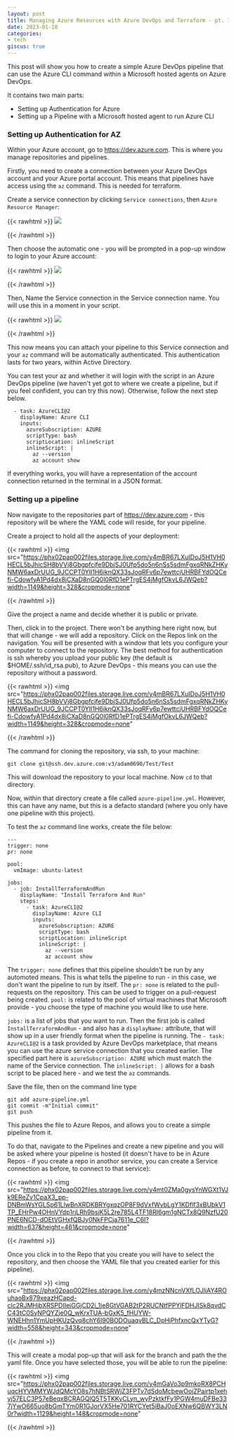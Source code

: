 ```yaml
---
layout: post
title: Managing Azure Resources with Azure DevOps and Terraform - pt. 1
date: 2023-01-18
categories:
- tech
giscus: true
---
```


This post will show you how to create a simple Azure DevOps pipeline that can use the Azure CLI command within a Microsoft hosted agents on Azure DevOps. 
<!--more-->
It contains two main parts:

 - Setting up Authentication for Azure 
 - Setting up a Pipeline with a Microsoft hosted agent to run Azure CLI 

### Setting up Authentication for AZ


Within your Azure account, go to https://dev.azure.com. This is where you manage repositories and pipelines. 

Firstly, you need to create a connection between your Azure DevOps account and your Azure portal account. This means that pipelines have access using the `az` command. This is needed for terraform. 

Create a service connection by clicking `Service connections`, then `Azure Resource Manager`: 

{{< rawhtml >}}
<img src="https://phx02pap002files.storage.live.com/y4mgRltTc4JkF1zSK5g4602-ilL-vJuVAUYHC-rNnwXCJYzqRN7PDRQMRxF5rpKiSZV9L7V8vWhbKGmN7r0Bd5IWYtSmZTRyBH0VX3dMP-J8ynSc8IZno5UsaGBrJIWfUwBlqqU96Nsr-Vj8fiJr_FBoEWMM4iK1XsmPzyP1irnf1AkjPuDY7laObUba9rGOETq?width=1427&height=774&cropmode=none" />
<p>
{{< /rawhtml >}}

Then choose the automatic one - you will be prompted in a pop-up window to login to your Azure account:

{{< rawhtml >}}
<img src="https://phx02pap002files.storage.live.com/y4mZx8Q1O5PaH6GOrnJ3Z5I07Tz7UrueEVQUcdf0qwWw7iBLmi7SueNNUJ8rY303k55Q9XCZiSQicB_X58w0lOPRyE_DPJSdBTF8ExgrHevwysuezfmfE8MnsQGdcmJv9aWuqKvA9C3_V3i_ftlzWBwSpv1lpDddAnrWnibgvZdWskmo_zXl1aGr7VJDWjVK304?width=420&height=308&cropmode=none" />
<p>
{{< /rawhtml >}}



Then, Name the Service connection in the Service connection name. You will use this in a moment in your script. 

{{< rawhtml >}}
<img src="https://phx02pap002files.storage.live.com/y4mSrhG6pWYBsLZ6XJhpuuGg_xzMRKJeZ6aIAjZwX8nrw5UAHl4Drw-jPd9R9ejcgBxGdjRA6q_8eyqQOzK7d-6fZ2AfX9Dnfypp7M8oOqyeheLhaE9u2hemtD-2BxxCkJieRWggETbmH6RKCY_npH1tOK3RoEJ7CisZSSWBn-wgJP1bD-wdFwXiyfcdSQapCsL?width=356&height=568&cropmode=none" />
<p>
{{< /rawhtml >}}


This now means you can attach your pipeline to this Service connection and your `az` command will be automatically authenticated. This authentication lasts for two years, within Active Directory. 

You can test your az and whether it will login with the script in an Azure DevOps pipeline (we haven't yet got to where we create a pipeline, but if you feel confident, you can try this now). Otherwise, follow the next step below.  

      - task: AzureCLI@2
        displayName: Azure CLI
        inputs:
          azureSubscription: AZURE
          scriptType: bash
          scriptLocation: inlineScript
          inlineScript: |
            az --version
            az account show


If everything works, you will have a representation of the account connection returned in the terminal in a JSON format. 

### Setting up a pipeline 

Now navigate to the repositories part of https://dev.azure.com - this repository will be where the YAML code will reside, for your pipeline. 

Create a project to hold all the aspects of your deployment: 

{{< rawhtml >}}
<img src="https://phx02pap002files.storage.live.com/y4mBR67LXuIDoJ5H1VH0HECL5bJhicSH8bVVj8Gbgpfcjfe9DbjSJ0Ufp5do5n6nSs5sdmFgxqRNkZHKyNMW6axDrUUG_9JCCPT0YIl1H6iknQX33sJoqRFv6p7ewttcjUHRBFYdOQCefi-CdowfyA1Pd4dx8jCXaD8nGQ0l0RfD1ePTrgES4jMgfOkvL6JWQeb?width=1149&height=328&cropmode=none"
<p>
{{< /rawhtml >}}

Give the project a name and decide whether it is public or private. 

Then, click in to the project. There won't be anything here right now, but that will change - we will add a repository. Click on the Repos link on the navigation. You will be presented with a window that lets you configure your computer to connect to the repository. The best method for authentication is ssh whereby you upload your public key (the default is $HOME/.ssh/id_rsa.pub), to Azure DevOps - this means you can use the repository without a password. 

{{< rawhtml >}}
<img src="https://phx02pap002files.storage.live.com/y4mBR67LXuIDoJ5H1VH0HECL5bJhicSH8bVVj8Gbgpfcjfe9DbjSJ0Ufp5do5n6nSs5sdmFgxqRNkZHKyNMW6axDrUUG_9JCCPT0YIl1H6iknQX33sJoqRFv6p7ewttcjUHRBFYdOQCefi-CdowfyA1Pd4dx8jCXaD8nGQ0l0RfD1ePTrgES4jMgfOkvL6JWQeb?width=1149&height=328&cropmode=none"
<p>
{{< /rawhtml >}}

The command for cloning the repository, via ssh, to your machine: 

    git clone git@ssh.dev.azure.com:v3/adam0690/Test/Test

This will download the repository to your local machine. Now `cd` to that directory.

Now, within that directory create a file called `azure-pipeline.yml`. However, this can have any name, but this is a defacto standard (where you only have one pipeline with this project). 

To test the `az` command line works, create the file below: 

    ---
    trigger: none
    pr: none
    
    pool:
      vmImage: ubuntu-latest
    
    jobs:
      - job: InstallTerraformAndRun
        displayName: "Install Terraform And Run"
        steps:
          - task: AzureCLI@2
            displayName: Azure CLI
            inputs:
              azureSubscription: AZURE
              scriptType: bash
              scriptLocation: inlineScript
              inlineScript: |
                az --version
                az account show

The `trigger: none` defines that this pipeline shouldn't be run by any automoted means. This is what tells the pipeline to run - in this case, we don't want the pipeline to run by itself. The `pr: none` is related to the pull-requests on the repository. This can be used to trigger on a pull-request being created. `pool:` is related to the pool of virtual machines that Microsoft provide - you choose the type of machine you would like to use here.  

`jobs:` is a list of jobs that you want to run. Then the first job is called `InstallTerraformAndRun` - and also has a `displayName:` attribute, that will show up in a user friendly format when the pipeline is running. The `- task: AzureCLI@2` is a task provided by Azure DevOps marketplace, that means you can use the azure service connection that you created earlier. The specified part here is `azureSubscription: AZURE` which must match the name of the Service connection. The `inlineScript: |` allows for a bash script to be placed here - and we test the `az` commands. 

Save the file, then on the command line type

    git add azure-pipeline.yml
    git commit -m"Initial commit"
    git push

This pushes the file to Azure Repos, and allows you to create a simple pipeline from it. 

To do that, navigate to the Pipelines and create a new pipeline and you will be asked where your pipeline is hosted (it doesn't have to be in Azure Repos - if you create a repo in anothor service, you can create a Service connection as before, to connect to that service):

{{< rawhtml >}}
<img src="https://phx02pap002files.storage.live.com/y4mt0ZMa0gysYnWGXt1VJk9EReZv1CpaX3_pp-DNBmWsYGLSp61LlwBnXRDKBRYgxqzOP8F9dVxfWvbLgY1KDflf3xBUbkV1TP_EHrPw4OHnVYdp1rjLRh9bsjK5L2re785L4TF18RI6gm1gNCTx8Q9NzfU20PNE6NCD-dOEtVGHxfQBJy0NkFPCja7611e_C6I?width=637&height=461&cropmode=none"
<p>
{{< /rawhtml >}}

Once you click in to the Repo that you create you will have to select the repository, and then choose the YAML file that you created earlier for this pipeline). 


{{< rawhtml >}}
<img src="https://phx02pap002files.storage.live.com/y4mzNNcnVXfLOJliAY4ROuhaoBx879xeazHCapd-clc2RJMHjbXRSPDIIejGGjCD2i_1je8GtVGAB2tP2RUCNtfPPYlFDHJISk8qvdCC43tC0SyNPQYZje0Q_wKrxTUA-bGxK5_fHUYW-WNEHhn1YmUpHKUzQvq8chY6I90BODOuaqvBLC_DpHjPhfxncQxYTyG?width=558&height=343&cropmode=none"
<p>
{{< /rawhtml >}}

This will create a modal pop-up that will ask for the branch and path the the yaml file. Once you have selected those, you will be able to run the pipeline: 


{{< rawhtml >}}
<img src="https://phx02pap002files.storage.live.com/y4mGaVo3p9mkoRX8PCHuqcHYVMMYWJdQMcYO8s7hNBtSRWjZ3FPTv7dSdoMcbewOojZPairtp1xehyj57ELC3P57eBeqxBCRAGQlQ5T5TKKvCLyn_wyPzktkfFy1PGW4muDFBe337jYwO665uo8bGmTYm0R1GJorVX5He701RYCYet5iBaJ0oEXNw6QBWY3LN0r?width=1129&height=148&cropmode=none"
<p>
{{< /rawhtml >}}
